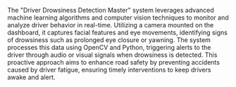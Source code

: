 The "Driver Drowsiness Detection Master" system leverages advanced machine learning algorithms and computer 
vision techniques to monitor and analyze driver behavior in real-time. Utilizing a camera mounted on the 
dashboard, it captures facial features and eye movements, identifying signs of drowsiness such as prolonged eye 
closure or yawning. The system processes this data using OpenCV and Python, triggering alerts to the driver 
through audio or visual signals when drowsiness is detected. This proactive approach aims to enhance road safety 
by preventing accidents caused by driver fatigue, ensuring timely interventions to keep drivers awake and alert. 
